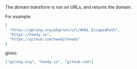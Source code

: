 The domain transform is run on URLs, and returns the domain.

For example:

```json
[
  "https://golang.org/pkg/net/url/#URL.EscapedPath",
  "https://heedy.io",
  "https://github.com/heedy/heedy"
]
```

gives:

```json
["golang.org", "heedy.io", "github.com"]
```
